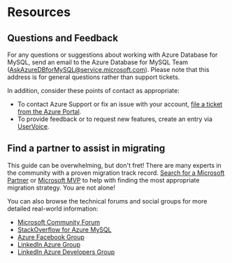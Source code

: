 # Resources

## Questions and Feedback

For any questions or suggestions about working with Azure Database for MySQL, send an email to the Azure Database for MySQL Team (AskAzureDBforMySQL@service.microsoft.com). Please note that this address is for general questions rather than support tickets.

In addition, consider these points of contact as appropriate:

- To contact Azure Support or fix an issue with your account, [file a ticket from the Azure Portal](https://portal.azure.com/#blade/Microsoft_Azure_Support/HelpAndSupportBlade/overview).
- To provide feedback or to request new features, create an entry via [UserVoice](https://feedback.azure.com/forums/597982-azure-database-for-mysql).

## Find a partner to assist in migrating

This guide can be overwhelming, but don't fret!  There are many experts in the community with a proven migration track record. [Search for a Microsoft Partner](https://www.microsoft.com/solution-providers/home) or [Microsoft MVP](https://mvp.microsoft.com/MvpSearch) to help with finding the most appropriate migration strategy. You are not alone!

You can also browse the technical forums and social groups for more detailed real-world information:

- [Microsoft Community Forum](https://docs.microsoft.com/en-us/answers/topics/azure-database-mysql.html)
- [StackOverflow for Azure MySQL](https://stackoverflow.com/questions/tagged/azure-database-mysql)
- [Azure Facebook Group](https://www.facebook.com/groups/MsftAzure)
- [LinkedIn Azure Group](https://www.linkedin.com/groups/2733961/)
- [LinkedIn Azure Developers Group](https://www.linkedin.com/groups/1731317/)
